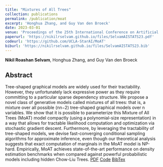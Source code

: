 ```yaml
---
title: "Mixtures of All Trees"
collection: publications
permalink: /publication/moat
excerpt: 'Honghua Zhang, and Guy Van den Broeck'
date: 2023-03-01
venue: 'Proceedings of the 25th International Conference on Artificial Intelligence and Statistics (AISTATS)'
paperurl: 'https://nikilrselvam.github.io/files/SelvamAISTATS23.pdf'
codeurl: 'https://github.com/UCLA-StarAI/MoAT'
biburl: 'https://nikilrselvam.github.io/files/SelvamAISTATS23.bib'
---
```

**Nikil Roashan Selvam**, Honghua Zhang, and Guy Van den Broeck
## Abstract
Tree-shaped graphical models are widely used for their tractability. However, they unfortunately lack expressive power as they require committing to a particular sparse dependency structure. We propose a novel class of generative models called mixtures of all trees: that is, a mixture over all possible (nn−2) tree-shaped graphical models over n variables. We show that it is possible to parameterize this Mixture of All Trees (MoAT) model compactly (using a polynomial-size representation) in a way that allows for tractable likelihood computation and optimization via stochastic gradient descent. Furthermore, by leveraging the tractability of tree-shaped models, we devise fast-converging conditional sampling algorithms for approximate inference, even though our theoretical analysis suggests that exact computation of marginals in the MoAT model is NP-hard. Empirically, MoAT achieves state-of-the-art performance on density estimation benchmarks when compared against powerful probabilistic models including hidden Chow-Liu Trees.
[PDF](https://nikilrselvam.github.io/files/SelvamAISTATS23.pdf)
[Code](https://github.com/UCLA-StarAI/MoAT)
[BibTex](https://nikilrselvam.github.io/files/SelvamAISTATS23.bib)
